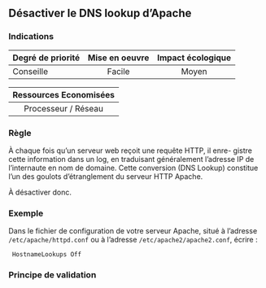 ## Désactiver le DNS lookup d’Apache
### Indications
| Degré de priorité |      Mise en oeuvre       |  Impact écologique    | 
|-------------------|:-------------------------:|:---------------------:|
| Conseille         |  Facile                   |    Moyen              | 


|Ressources Economisées                                      |
|:----------------------------------------------------------:|
|  Processeur / Réseau  |

### Règle
À chaque fois qu’un serveur web reçoit une requête HTTP, il enre- gistre cette information dans un log, en traduisant généralement l’adresse IP de l’internaute en nom de domaine. Cette conversion (DNS Lookup) constitue l’un des goulots d’étranglement du serveur HTTP Apache.

À désactiver donc.

### Exemple
Dans le fichier de configuration de votre serveur Apache, situé à l’adresse `/etc/apache/httpd.conf` ou à l’adresse `/etc/apache2/apache2.conf`, écrire :
```apacheconf
 HostnameLookups Off
```

### Principe de validation

